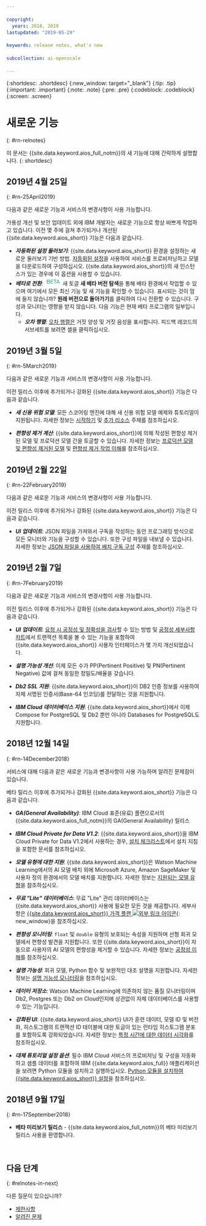 ```yaml
---

copyright:
  years: 2018, 2019
lastupdated: "2019-05-29"

keywords: release notes, what's new 

subcollection: ai-openscale

---
```


{:shortdesc: .shortdesc}
{:new_window: target="_blank"}
{:tip: .tip}
{:important: .important}
{:note: .note}
{:pre: .pre}
{:codeblock: .codeblock}
{:screen: .screen}

# 새로운 기능
{: #rn-relnotes}

이 문서는 {{site.data.keyword.aios_full_notm}}의 새 기능에 대해 간략하게 설명합니다.
{: shortdesc}

## 2019년 4월 25일
{: #rn-25April2019}

다음과 같은 새로운 기능과 서비스의 변경사항이 사용 가능합니다.

가용성 개선 및 보안 업데이트 외에 IBM 개발자는 새로운 기능으로 항상 바쁘게 작업하고 있습니다. 이전 몇 주에 걸쳐 추가되거나 개선된 {{site.data.keyword.aios_short}} 기능은 다음과 같습니다.

- __*자동화된 설정 둘러보기*__: {{site.data.keyword.aios_short}} 환경을 설정하는 새로운 둘러보기 기반 방법. [자동화된 설정](/docs/services/ai-openscale?topic=ai-openscale-wos-fast-start)을 사용하여 서비스를 프로비저닝하고 모델을 다운로드하여 구성하십시오. {{site.data.keyword.aios_short}}의 새 인스턴스가 있는 경우에 이 옵션을 사용할 수 있습니다.
- __*베타로 전환*__: ![베타 태그](images/beta.png) 새 토글 **새 베타 버전 탐색**을 통해 베타 환경에서 작업할 수 있으며 여기에서 모든 최신 기능 및 새 기능을 확인할 수 있습니다. 표시되는 것이 맘에 들지 않습니까? **원래 버전으로 돌아가기**를 클릭하여 다시 전환할 수 있습니다. 구성과 모니터는 영향을 받지 않습니다. 다음 기능은 현재 베타 프로그램의 일부입니다.
    - __*오차 행렬*__: [오차 행렬은](/docs/services/ai-openscale?topic=ai-openscale-it-conf-mtx#it-conf-mtx) 거짓 양성 및 거짓 음성을 표시합니다. 피드백 레코드의 서브세트를 보려면 셀을 클릭하십시오.

## 2019년 3월 5일
{: #rn-5March2019}

다음과 같은 새로운 기능과 서비스의 변경사항이 사용 가능합니다.

이전 릴리스 이후에 추가되거나 강화된 {{site.data.keyword.aios_short}} 기능은 다음과 같습니다.

- __*새 신용 위험 모델*__: 모든 스코어링 엔진에 대해 새 신용 위험 모델 예제와 튜토리얼이 지원됩니다. 자세한 정보는 [시작하기](/docs/services/ai-openscale?topic=ai-openscale-gettingstarted#gettingstarted) 및 [추가 리소스](/docs/services/ai-openscale?topic=ai-openscale-arsc-ov#arsc-ov) 주제를 참조하십시오.

- __*편향성 제거 계산*__: {{site.data.keyword.aios_short}}에 의해 작성된 편향성 제거된 모델 및 프로덕션 모델 간을 토글할 수 있습니다. 자세한 정보는 [프로덕션 모델 및 편향성 제거된 모델](/docs/services/ai-openscale?topic=ai-openscale-it-ov#it-prdb) 및 [편향성 제거 작업 이해](/docs/services/ai-openscale?topic=ai-openscale-mf-monitor#mf-debias)를 참조하십시오.

## 2019년 2월 22일
{: #rn-22February2019}

다음과 같은 새로운 기능과 서비스의 변경사항이 사용 가능합니다.

이전 릴리스 이후에 추가되거나 강화된 {{site.data.keyword.aios_short}} 기능은 다음과 같습니다.

- __*UI 업데이트*__: JSON 파일을 가져와서 구독을 작성하는 동안 프로그래밍 방식으로 모든 모니터와 기능을 구성할 수 있습니다. 또한 구성 파일을 내보낼 수 있습니다. 자세한 정보는 [JSON 파일을 사용하여 배치 구독 구성](/docs/services/ai-openscale?topic=ai-openscale-cf-ov) 주제를 참조하십시오.

## 2019년 2월 7일
{: #rn-7February2019}

다음과 같은 새로운 기능과 서비스의 변경사항이 사용 가능합니다.

이전 릴리스 이후에 추가되거나 강화된 {{site.data.keyword.aios_short}} 기능은 다음과 같습니다.

- __*UI 업데이트*__: [요청 시 공정성 및 정확성을 검사](/docs/services/ai-openscale?topic=ai-openscale-it-ov#it-vdep)할 수 있는 방법 및 [공정성 세부사항 차트](/docs/services/ai-openscale?topic=ai-openscale-it-ov#it-tra)에서 트랜잭션 목록을 볼 수 있는 기능을 포함하여 {{site.data.keyword.aios_short}} 사용자 인터페이스가 몇 가지 개선되었습니다.

- __*설명 가능성 개선*__: 이제 모든 수가 PP(Pertinent Positive) 및 PN(Pertinent Negative) 값에 걸쳐 동일한 정밀도/배율을 갖습니다.

- __*Db2 SSL 지원*__: {{site.data.keyword.aios_short}}이 DB2 인증 정보를 사용하여 자체 서명된 인증서(Base-64 인코딩)를 전달하는 것을 지원합니다.

- __*IBM Cloud 데이터베이스 지원*__: {{site.data.keyword.aios_short}}에서 이제 Compose for PostgreSQL 및 Db2 뿐만 아니라 Databases for PostgreSQL도 지원합니다.

## 2018년 12월 14일
{: #rn-14December2018}

서비스에 대해 다음과 같은 새로운 기능과 변경사항이 사용 가능하며 알려진 문제점이 있습니다.

베타 릴리스 이후에 추가되거나 강화된 {{site.data.keyword.aios_short}} 기능은 다음과 같습니다.

- __*GA(General Availability)*__: IBM Cloud 표준(유료) 플랜으로서의 {{site.data.keyword.aios_full_notm}}의 GA(General Availability) 릴리스

- __*IBM Cloud Private for Data V1.2*__: {{site.data.keyword.aios_short}}을 IBM Cloud Private for Data V1.2에서 사용하는 경우, [설치 체크리스트](/docs/services/ai-openscale-icp?topic=ai-openscale-icp-inst-install-icp#install)에서 설치 지침을 포함한 문서를 참조하십시오.

- __*모델 유형에 대한 지원*__: {{site.data.keyword.aios_short}}은 Watson Machine Learning에서의 AI 모델 배치 외에 Microsoft Azure, Amazon SageMaker 및 사용자 정의 환경에서의 모델 배치를 지원합니다. 자세한 정보는 [지원되는 모델 유형](/docs/services/ai-openscale?topic=ai-openscale-in-ov)을 참조하십시오.

- __*무료 "Lite" 데이터베이스*__: 무료 "Lite" 관리 데이터베이스는 {{site.data.keyword.aios_short}} 사용에 필요한 모든 것을 제공합니다. 세부사항은 [{{site.data.keyword.aios_short}} 가격 플랜 ![외부 링크 아이콘](../../icons/launch-glyph.svg "외부 링크 아이콘")](https://{DomainName}/catalog/services/watson-openscale){: new_window}을 참조하십시오.

- __*편향성 모니터링*__: `float` 및 `double` 유형의 보호되는 속성을 지원하며 선형 회귀 모델에서 편향성 발견을 지원합니다. 또한 {{site.data.keyword.aios_short}}이 자동으로 사용자의 AI 모델의 편향성을 제거할 수 있습니다. 자세한 정보는 [공정성 이해](/docs/services/ai-openscale?topic=ai-openscale-mf-monitor)를 참조하십시오.

- __*설명 가능성*__: 회귀 모델, Python 함수 및 보완적인 대조 설명을 지원합니다. 자세한 정보는 [설명 가능성 모니터링](/docs/services/ai-openscale?topic=ai-openscale-ie-ov)을 참조하십시오.

- __*데이터 저장소*__: Watson Machine Learning에 의존하지 않는 품질 모니터링이며 Db2, Postgres 또는 Db2 on Cloud인지에 상관없이 자체 데이터베이스를 사용할 수 있는 기능입니다.

- __*강화된 UI*__: {{site.data.keyword.aios_short}} UI가 훈련 데이터, 모델 ID 및 버전화, 히스토그램의 트랜잭션 ID 테이블에 대한 토글이 있는 런타임 히스토그램 분포를 포함하도록 강화되었습니다. 자세한 정보는 [특정 시간에 대한 데이터 시각화](/docs/services/ai-openscale?topic=ai-openscale-it-ov#it-vdet)를 참조하십시오.

- __*대체 튜토리얼 설정 옵션*__: 필수 IBM Cloud 서비스의 프로비저닝 및 구성을 자동화하고 샘플 데이터를 포함하여 IBM {{site.data.keyword.aios_full}} 애플리케이션을 보려면 Python 모듈을 설치하고 실행하십시오. [Python 모듈을 설치하여 {{site.data.keyword.aios_short}} 설정](/docs/services/ai-openscale?topic=ai-openscale-as-module)을 참조하십시오.

## 2018년 9월 17일
{: #rn-17September2018}

- **베타 미리보기 릴리스** - {{site.data.keyword.aios_full_notm}}의 베타 미리보기 릴리스 사용을 환영합니다.

<p>&nbsp;</p>

## 다음 단계
{: #relnotes-in-next}

다른 질문이 있으십니까?

- [제한사항](/docs/services/ai-openscale?topic=ai-openscale-in-ov#in-lim)
- [알려진 문제](/docs/services/ai-openscale?topic=ai-openscale-in-ov#rn-12ki)
